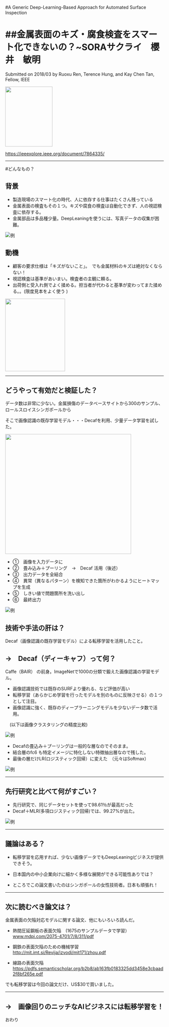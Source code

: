 

#A Generic Deep-Learning-Based Approach
for Automated Surface Inspection

##金属表面のキズ・腐食検査をスマート化できないの？~SORAサクライ　櫻井　敏明
===

Submitted on 2018/03
by Ruoxu Ren, Terence Hung, and Kay Chen Tan, Fellow, IEEE

<img src="https://ieeexplore.ieee.org/mediastore/IEEE/content/freeimages/6221036/8283862/7864335/ren-2668395-small.gif" width="150" height="190" />


https://ieeexplore.ieee.org/document/7864335/

---

#どんなもの？

## 背景

* 製造現場のスマート化の時代、人に依存する仕事はたくさん残っている
* 金属表面の検査もその１つ。キズや腐食の検査は自動化できず、人の視認検査に依存する。
* 金属部品は多品種少量。DeepLeaningを使うには、写真データの収集が困難。

![例](https://image.ibb.co/dd5kM7/scratch01.jpg)


## 動機
* 顧客の要求仕様は「キズがないこと」。　でも金属材料のキズは絶対なくならない！
* 視認検査は基準があいまい。検査者の主観に頼る。
* 出荷側と受入れ側でよく揉める。担当者が代わると基準が変わってまた揉める。。(限度見本をよく使う )

<img src="http://01.gatag.net/img/201506/03l/gatag-00006107.jpg" width="190" height="230" />



---

## どうやって有効だと検証した？

データ数は非常に少ない。金属損傷のデータベースサイトから300のサンプル、ロールスロイスシンガポールから


そこで画像認識の既存学習モデル・・・Decafを利用、少量データ学習を試した。



<img src="http://faculty.neu.edu.cn/yunhyan/Webpage%20for%20article/NEU%20surface%20defect%20database/Fig.1.jpg" width="400" height="380" />




* ①　画像を入力データに
* ②　畳み込み＋プーリング　→　Decaf 活用（後述）
* ③　出力データを全結合
* ④　異常（異なるパターン）を検知できた箇所がわかるようにヒートマップを生成
* ⑤　しきい値で問題箇所を洗い出し
* ⑥　最終出力　　



![例](https://image.ibb.co/bTsnZS/scratch02.jpg)

## 技術や手法の肝は？

Decaf（画像認識の既存学習モデル）による転移学習を活用したこと。

## →　Decaf（ディーキャフ）って何？
Caffe（BAIR） の前身。ImageNetで1000の分類で鍛えた画像認識の学習モデル。

* 画像認識技術では既存のSURFより優れる、など評価が高い 
* 転移学習（あらかじめ学習を行ったモデルを別のものに反映させる）の１つとして注目。
* 画像認識に強く、既存のディープラーニングモデルを少ないデータ数で活用。


　(以下は画像クラスタリングの精度比較)

![例](https://image.ibb.co/eMdEYn/scratch03.jpg)


* Decafの畳込み＋プーリングは一般的な層なのでそのまま。
* 結合層のfc6 も特定イメージに特化しない特徴抽出層なので残した。
* 最後の層だけLR(ロジスティック回帰）に変えた　（元々はSoftmax）

![例](https://image.ibb.co/h3q5ty/scratch02x.jpg)




---

## 先行研究と比べて何がすごい？

* 先行研究で、同じデータセットを使って98.61％が最高だった
* Decaf＋MLR(多項ロジスティック回帰)では、99.27%が出た。

![例](https://image.ibb.co/iLhKzS/scratch04.jpg)

---

## 議論はある？


* 転移学習を応用すれば、少ない画像データでもDeepLeaningビジネスが提供できそう。

* 日本国内の中小企業向けに細かく多様な展開ができる可能性ありでは？

* ところでこの論文書いたのはシンガポールの女性技術者。日本も頑張れ！






---

## 次に読むべき論文は？
金属表面の欠陥対応モデルに関する論文、他にもいろいろ読んだ。

* 熱間圧延鋼板の表面欠陥　(1675のサンプルデータで学習）
www.mdpi.com/2075-4701/7/8/311/pdf

* 鋼鉄の表面欠陥のための機械学習
http://mit.imt.si/Revija/izvodi/mit171/zhou.pdf

* 線路の表面欠陥
https://pdfs.semanticscholar.org/b2b8/ab163fb0183325dd3458e3cbaad2f8bf265e.pdf

でも転移学習は今回の論文だけ、US$30で買いました。

---

## →　画像回りのニッチなAIビジネスには転移学習を！

おわり






